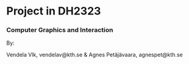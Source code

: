<h1> Project in DH2323 </h1>
<h3> Computer Graphics and Interaction </h3>

<p> By: </p>
<p> Vendela Vlk, vendelav@kth.se & Agnes Petäjävaara, agnespet@kth.se </p>

